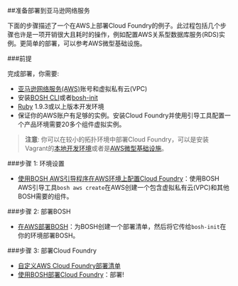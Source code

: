 <!--
##Preparing to Deploy on Amazon Web Services
-->
##准备部署到亚马逊网络服务

<!--
The following steps document an example procedure for deploying Cloud Foundry on AWS. The process includes several steps that may be expensive and time-consuming, such as provisioning AWS Relational Database Service (RDS) instances. For a simpler deployment, refer to the Minimal [AWS] instructions.
-->
下面的步骤描述了一个在AWS上部署Cloud Foundry的例子。此过程包括几个步骤也许是一项开销很大且耗时的操作，例如配置AWS关系型数据库服务(RDS)实例。更简单的部署，可以参考AWS微型基础设施。

<!--
###Prerequisites
-->
###前提

<!--
To complete this deployment, you need:
-->
完成部署，你需要:

<!--
* An Amazon Web Services (AWS) account with Virtual Private Cloud (VPC)
* The BOSH CLI and bosh-init installed on your machine
* Ruby 1.9.3 or higher installed on your machine
* Sufficiently high instance limits on your AWS account. Installing Cloud Foundry using this bootstrap tool configures a production environment with more than 20 component VM instances.
-->
* [亚马逊网络服务(AWS)]账号和虚拟私有云(VPC)
* 安装[BOSH CLI]或者[bosh-init]
* [Ruby] 1.9.3或以上版本开发环境
* 保证你的AWS账户有足够的实例。安装Cloud Foundry并使用引导工具配置一个产品环境需要20多个组件虚拟实例。

<!--
>**Note**: You can deploy Cloud Foundry in smaller topologies, including a local development environment on Vagrant or a minimal AWS configuration.
-->
>**注意**: 你可以在较小的拓扑环境中部署Cloud Foundry，可以是安装Vagrant的[本地开发环境]或者是[AWS微型基础设施]。

<!--
###Step 1: Environment Setup
-->
###步骤 1: 环境设置

<!--
* [Setting up an AWS Environment for Cloud Foundry with BOSH AWS Bootstrap]: Use the BOSH AWS Bootstrap tool `bosh aws create` to create an environment on AWS that includes a VPC and other structures that support BOSH.
-->
* [使用BOSH AWS引导程序在AWS环境上配置Cloud Foundry]：使用BOSH AWS引导工具`bosh aws create`在AWS创建一个包含虚拟私有云(VPC)和其他BOSH需要的组件。

<!--
###Step 2: Deploy BOSH
-->
###步骤 2: 部署BOSH

<!--
* [Deploying BOSH on AWS]: Create a manifest for BOSH, and pass it to `bosh-init` to deploy BOSH in your environment.
-->
* [在AWS部署BOSH]：为BOSH创建一个部署清单，然后将它传给`bosh-init`在你的环境部署BOSH。

<!--
###Step 3: Deploy Cloud Foundry
-->
###步骤 3: 部署Cloud Foundry

<!--
* [Customizing the Cloud Foundry Deployment Manifest for AWS]
* [Deploying Cloud Foundry using BOSH]: Deploy!
-->
* [自定义AWS Cloud Foundry部署清单]
* [使用BOSH部署Cloud Foundry]：部署!

[亚马逊网络服务(AWS)]: http://aws.amazon.com/
[BOSH CLI]: https://bosh.io/docs/bosh-cli.html
[bosh-init]: https://bosh.io/docs/install-bosh-init.html
[Ruby]: https://www.ruby-lang.org/en/documentation/installation/
[本地开发环境]: ./Preparing-to-Deploy-on-BOSH-Lite.md
[AWS微型基础设施]: https://github.com/cloudfoundry/cf-release/tree/master/example_manifests
[使用BOSH AWS引导程序在AWS环境上配置Cloud Foundry]: ./Bootstrapping-an-AWS-Environment-for-Cloud-Foundry.md
[在AWS部署BOSH]: ./Deploying-BOSH-on-AWS.md
[自定义AWS Cloud Foundry部署清单]: ./Customizing-the-Cloud-Foundry-Deployment-Manifest-for-AWS.md
[使用BOSH部署Cloud Foundry]: ../Deploying-Cloud-Foundry.md
